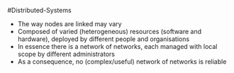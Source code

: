 #Distributed-Systems 

- The way nodes are linked may vary
- Composed of varied (heterogeneous) resources (software and hardware), deployed by different people and organisations
- In essence there is a network of networks, each managed with local scope by different administrators
- As a consequence, no (complex/useful) network of networks is reliable